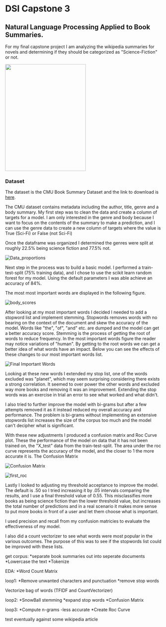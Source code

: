 # DSI Capstone 3
## Natural Language Processing Applied to Book Summaries.


For my final capstone project I am analyzing the wikipedia summaries for novels and determining if they should be categorized as "Science-Fiction" or not.

<img src="https://user-images.githubusercontent.com/25779351/116443332-28609880-a819-11eb-8c9f-a6a75a0f4341.jpg" width="260" height="344">

### Dataset

The dataset is the CMU Book Summary Dataset and the link to download is [here](http://www.cs.cmu.edu/~dbamman/booksummaries.html "CMU Book Summary Dataset").

The CMU dataset contains metadata including the author, title, genre and a body summary. My first step was to clean the data and create a column of targets for a model.  I am only interested in the genre and body because I want to focus on the contents of the summary to make a prediction, and I can use the genre data to create a new column of targets where the value is True (Sci-Fi) or False (not Sci-Fi)

Once the dataframe was organized I determined the genres were split at roughly 22.5% being science fiction and 77.5% not.

![Data_proportions](https://user-images.githubusercontent.com/25779351/116435335-db78c400-a810-11eb-8fce-1703b87faa24.png)

Next step in the process was to build a basic model. I performed a train-test-split (75% training data), and I chose to use the scikit learn random forest for my model. Using the default parameters I was able achieve an accuracy of 84%.

The most most important words are displayed in the following figure.

![body_scores](https://user-images.githubusercontent.com/25779351/116598461-785c5f80-a8ec-11eb-80f5-11e976039f70.png)

After looking at my most important words I decided I needed to add a stopword list and implement stemming. Stopwords removes words with no bearing on the context of the document and skew the accuracy of the model.  Words like "the", "of", "and" etc. are dumped and the model can get a better accuracy score.  Stemming is the process of getting the root of words to reduce frequency.  In the most important words figure the reader may notice variations of "human".  By getting to the root words we can get a better idea of what words have an impact.  Below you can see the effects of these changes to our most important words list.

![Final Important Words](https://user-images.githubusercontent.com/25779351/116606073-d0e42a80-a8f5-11eb-8475-7d578cb29623.png)

Looking at these new words I extended my stop list, one of the words excluded was "planet", which may seem surprising considering there exists a strong correlation.  It seemed to over power the other words and excluded way more books and removing it was an improvement. Extending the stop words was an exercise in trial an error to see what worked and what didn't.

I also tried to further improve the model with bi-grams but after a few attempts removed it as it instead reduced my overall accuracy and performance. The problem is bi-grams without implementing an extensive stopwords list increases the size of the corpus too much and the model can't decipher what is significant.

With these new adjustments I produced a confusion matrix and Roc Curve plot. These the performance of the model on data that it has not been trained on, the "X_test" data from the train-test-split. The area under the roc curve represents the accuracy of the model, and the closer to 1 the more accurate it is.  The Confusion Matrix

![Confusion Matrix](https://user-images.githubusercontent.com/25779351/116619092-a39f7880-a905-11eb-9d7c-4f9fb947e95f.png)


![first_roc](https://user-images.githubusercontent.com/25779351/116618993-7ce14200-a905-11eb-9975-129b1083d457.png)


Lastly I looked to adjusting my threshold acceptance to improve the model.  The default is .50 so I tried increasing it by .05 intervals comparing the results, and I use a final threshold value of 0.55.  This misclassifies more books as being science fiction than the lower threshold value, but increases the total number of predictions and in a real scenario it makes more sense to put more books in front of a user and let them choose what is important.

I used precision and recall from my confusion matricies to evaluate the effectiveness of my model.

I also did a count vectorizer to see what words were most popular in the various outcomes. The purpose of this was to see if the stopwords list could be improved with these lists.

get corpus:
  *separate book summaries out into seperate documents
  *Lowercase the text
  *Tokenize

EDA:
  *Word Count Matrix

loop1:
  *Remove unwanted characters and punctuation
  *remove stop words

Vectorize bag of words (TFIDF and CountVectorizer)

loop2:
  *SnowBall stemming
  *expand stop words
  *Confusion Matrix
  
loop3:
  *Compute n-grams
   -less accurate
  *Create Roc Curve
  
test eventually against some wikipedia article
